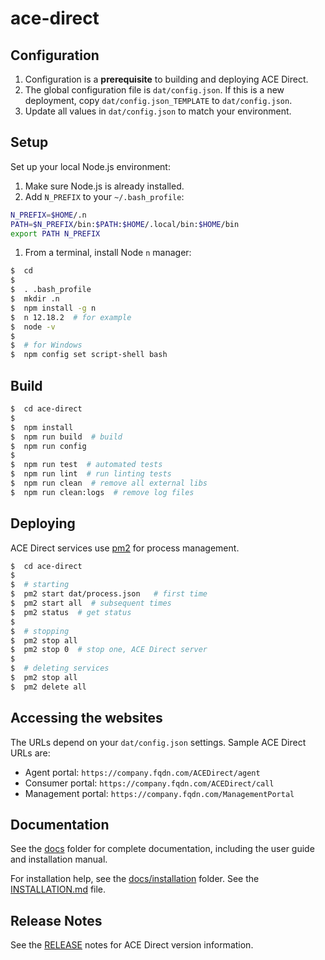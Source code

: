 # ace-direct

## Configuration

1. Configuration is a **prerequisite** to building and deploying ACE Direct.
1. The global configuration file is `dat/config.json`. If this is a new deployment, copy `dat/config.json_TEMPLATE` to `dat/config.json`.
1. Update all values in `dat/config.json` to match your environment.

## Setup

Set up your local Node.js environment:

1. Make sure Node.js is already installed.
1. Add `N_PREFIX` to your  `~/.bash_profile`:

  ```bash
  N_PREFIX=$HOME/.n
  PATH=$N_PREFIX/bin:$PATH:$HOME/.local/bin:$HOME/bin
  export PATH N_PREFIX
  ```

1. From a terminal, install Node `n` manager:

  ```bash
  $  cd
  $
  $  . .bash_profile
  $  mkdir .n
  $  npm install -g n
  $  n 12.18.2  # for example
  $  node -v
  $
  $  # for Windows
  $  npm config set script-shell bash
  ```

## Build

```bash
$  cd ace-direct
$
$  npm install
$  npm run build  # build
$  npm run config
$
$  npm run test  # automated tests
$  npm run lint  # run linting tests
$  npm run clean  # remove all external libs
$  npm run clean:logs  # remove log files
```

## Deploying

ACE Direct services use [pm2](https://pm2.keymetrics.io/) for process management.

```bash
$  cd ace-direct
$
$  # starting
$  pm2 start dat/process.json   # first time
$  pm2 start all  # subsequent times
$  pm2 status  # get status
$
$  # stopping
$  pm2 stop all
$  pm2 stop 0  # stop one, ACE Direct server
$
$  # deleting services
$  pm2 stop all
$  pm2 delete all
```

## Accessing the websites

The URLs depend on your `dat/config.json` settings. Sample ACE Direct URLs are:

* Agent portal: `https://company.fqdn.com/ACEDirect/agent`
* Consumer portal: `https://company.fqdn.com/ACEDirect/call`
* Management portal: `https://company.fqdn.com/ManagementPortal`

## Documentation

See the [docs](docs/) folder for complete documentation, including the user guide and installation manual.

For installation help, see the [docs/installation](docs/installation/) folder. See the [INSTALLATION.md](docs/installation/INSTALLATION.md) file.

## Release Notes

See the [RELEASE](RELEASE.md) notes for ACE Direct version information.
